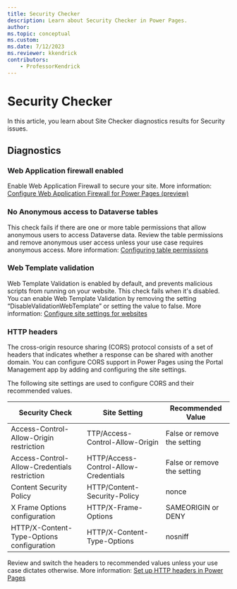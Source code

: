 ```yaml
---
title: Security Checker
description: Learn about Security Checker in Power Pages.
author: 
ms.topic: conceptual
ms.custom: 
ms.date: 7/12/2023
ms.reviewer: kkendrick
contributors:
    - ProfessorKendrick
---
```

# Security Checker 

In this article, you learn about Site Checker diagnostics results for Security issues. 

## Diagnostics

### Web Application firewall enabled 
Enable Web Application Firewall to secure your site. More information: [Configure Web Application Firewall for Power Pages (preview)](configure-web-application-firewall.md)

### No Anonymous access to Dataverse tables 
This check fails if there are one or more table permissions that allow anonymous users to access Dataverse data. Review the table permissions and remove anonymous user access unless your use case requires anonymous access. More information: [Configuring table permissions](table-permissions.md)

### Web Template validation
Web Template Validation is enabled by default, and prevents malicious scripts from running on your website. This check fails when it's disabled. You can enable Web Template Validation by removing the setting “DisableValidationWebTemplate” or setting the value to false. More information: [Configure site settings for websites](../configure/configure-site-settings.md) 

### HTTP headers
The cross-origin resource sharing (CORS) protocol consists of a set of headers that indicates whether a response can be shared with another domain. You can configure CORS support in Power Pages using the Portal Management app by adding and configuring the site settings. 

The following site settings are used to configure CORS and their recommended values. 

|Security Check  |Site Setting  |Recommended Value  |
|---------|---------|---------|
|Access-Control-Allow-Origin restriction      |TTP/Access-Control-Allow-Origin          |False or remove the setting          |
|Access-Control-Allow-Credentials restriction      |HTTP/Access-Control-Allow-Credentials          |False or remove the setting         |
|Content Security Policy    |HTTP/Content-Security-Policy          |nonce          |
|X Frame Options configuration     |HTTP/X-Frame-Options          |SAMEORIGIN or DENY          |
|HTTP/X-Content-Type-Options configuration      |HTTP/X-Content-Type-Options         |nosniff          |

Review and switch the headers to recommended values unless your use case dictates otherwise. More information: [Set up HTTP headers in Power Pages](../configure/cors-support.md) 


